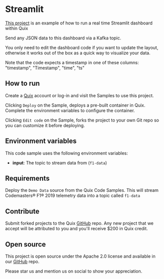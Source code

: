 # Streamlit

[This project](https://github.com/quixio/quix-samples/tree/main/python/destinations/streamlit) is an example of how to run a real time Streamlit dashboard within Quix

Send any JSON data to this dashboard via a Kafka topic.

You only need to edit the dashboard code if you want to update the layout, otherwise it works out of the box as a quick way to visualize your data.

Note that the code expects a timestamp in one of these columns: "timestamp", "Timestamp", "time", "ts"

## How to run

Create a [Quix](https://portal.platform.quix.ai/self-sign-up?xlink=github) account or log-in and visit the Samples to use this project.

Clicking `Deploy` on the Sample, deploys a pre-built container in Quix. Complete the environment variables to configure the container.

Clicking `Edit code` on the Sample, forks the project to your own Git repo so you can customize it before deploying.

## Environment variables

This code sample uses the following environment variables:

- **input**: The topic to stream data from (`f1-data`)

## Requirements

Deploy the `Demo Data` source from the Quix Code Samples. This will stream Codemasters&reg; F1&reg; 2019 telemetry data into a topic called `f1-data`

## Contribute

Submit forked projects to the Quix [GitHub](https://github.com/quixio/quix-samples) repo. Any new project that we accept will be attributed to you and you'll receive $200 in Quix credit.

## Open source

This project is open source under the Apache 2.0 license and available in our [GitHub](https://github.com/quixio/quix-samples) repo.

Please star us and mention us on social to show your appreciation.

